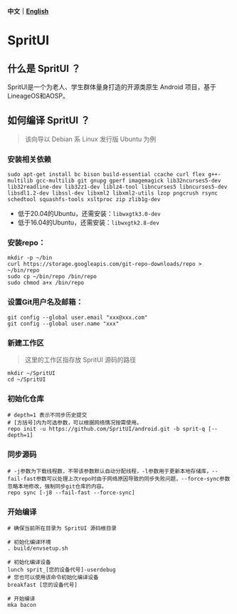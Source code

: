 **中文｜[English](https://github.com/SpritUI/manifest/blob/sprit-q/README_EN.md)**

# SpritUI
## 什么是 SpritUI ？
SpritUI是一个为老人、学生群体量身打造的开源类原生 Android 项目，基于LineageOS和AOSP。

## 如何编译 SpritUI ？
> 该向导以 Debian 系 Linux 发行版 Ubuntu 为例
### 安装相关依赖
```shell
sudo apt-get install bc bison build-essential ccache curl flex g++-multilib gcc-multilib git gnupg gperf imagemagick lib32ncurses5-dev lib32readline-dev lib32z1-dev liblz4-tool libncurses5 libncurses5-dev libsdl1.2-dev libssl-dev libxml2 libxml2-utils lzop pngcrush rsync schedtool squashfs-tools xsltproc zip zlib1g-dev
```
- 低于20.04的Ubuntu，还需安装：`libwxgtk3.0-dev`
- 低于16.04的Ubuntu，还需安装：`libwxgtk2.8-dev`

### 安装repo：
```shell
mkdir -p ~/bin
curl https://storage.googleapis.com/git-repo-downloads/repo > ~/bin/repo
sudo cp ~/bin/repo /bin/repo
sudo chmod a+x /bin/repo
```

### 设置Git用户名及邮箱：
```shell
git config --global user.email "xxx@xxx.com"
git config --global user.name "xxx"
```

### 新建工作区
> 这里的工作区指存放 SpritUI 源码的路径

```shell
mkdir ~/SpritUI
cd ~/SpritUI
```

### 初始化仓库
```shell
# depth=1 表示不同步历史提交
# [方括号]内为可选参数，可以根据网络情况按需使用。
repo init -u https://github.com/SpritUI/android.git -b sprit-q [--depth=1]
```
### 同步源码
```shell
# -j参数为下载线程数，不带该参数默认自动分配线程，-l参数用于更新本地存储库，--fail-fast参数可以处理上次repo时由于网络原因导致的同步失败问题，--force-sync参数忽略本地修改，强制同步git仓库的内容。
repo sync [-j8 --fail-fast --force-sync]
```

### 开始编译
```shell
# 确保当前所在目录为 SpritUI 源码根目录

# 初始化编译环境
. build/envsetup.sh

# 初始化编译设备
lunch sprit_[您的设备代号]-userdebug
# 您也可以使用该命令初始化编译设备
breakfast [您的设备代号]

# 开始编译
mka bacon
```
